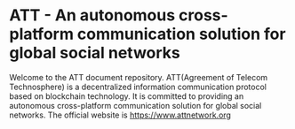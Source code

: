 # ATT - An autonomous cross-platform communication solution for global social networks

Welcome to the ATT document repository. ATT(Agreement of Telecom Technosphere) is a decentralized information communication protocol based on blockchain technology. It is committed to providing an autonomous cross-platform communication solution for global social networks. The official website is https://www.attnetwork.org

